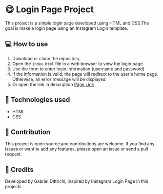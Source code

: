# 😋 Login Page Project

This project is a simple login page developed using HTML and CSS.The goal is make a login page using an Instagram Login template.

## 💻 How to use
 
1. Download or clone the repository.
2. Open the `index.html` file in a web browser to view the login page.
3. Use the form to enter login information (username and password).
4. If the information is valid, the page will redirect to the user's home page. Otherwise, an error message will be displayed.
5. Or open the link in description [Page Link](https://gabrieldittrichi.github.io/foodgram-login/#)


## 🔨 Technologies used

- HTML
- CSS


## 💪 Contribution

This project is open source and contributions are welcome. If you find any issues or want to add any features, please open an issue or send a pull request.

## 🧒 Credits

Developed by Gabriel Dittrichi, inspired by Instagram Login Page in this projects

